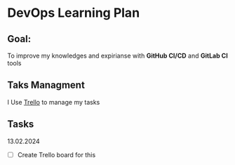 # DevOps Learning Plan

## Goal: 

To improve my knowledges and expirianse with **GitHub CI/CD** and **GitLab CI** tools

## Taks Managment

I Use [Trello](trello.com) to manage my tasks

## Tasks

13.02.2024
- [ ] Create Trello board for this
